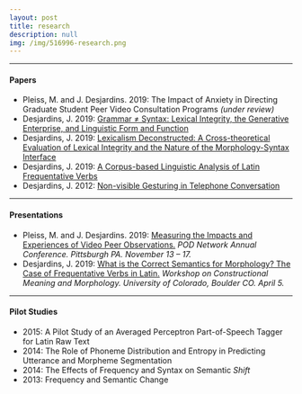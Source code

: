 ```yaml
---
layout: post
title: research
description: null
img: /img/516996-research.png
---
```


***
<sup></sup>
<h4>Papers</h4>
<sub></sub>
<ul>
  
  <li><span>Pleiss, M. and J. Desjardins. 2019</span>: <a>The Impact of Anxiety in Directing Graduate Student Peer Video Consultation Programs</a> <em>(under review)</em></li>
  
  <li><span>Desjardins, J. 2019</span>: <a href="http://www.researchgate.net/publication/335682229_Grammar_Syntax_Lexical_Integrity_the_Generative_Enterprise_and_Linguistic_Form_and_Function">Grammar ≠ Syntax: Lexical Integrity, the Generative Enterprise, and Linguistic Form and Function</a></li>
  
  <li><span>Desjardins, J. 2019</span>: <a href="http://www.researchgate.net/publication/332974827_Lexicalism_Deconstructed_A_Cross-theoretical_Evaluation_of_Lexical_Integrity_and_the_Nature_of_the_Morphology-Syntax_Interface">Lexicalism Deconstructed: A Cross-theoretical Evaluation of Lexical Integrity and the Nature of the Morphology-Syntax Interface</a></li>
  
  <li><span>Desjardins, J. 2019</span>: <a href="http://www.researchgate.net/publication/333614556_A_Corpus-based_Linguistic_Analysis_of_Latin_Frequentative_Verbs">A Corpus-based Linguistic Analysis of Latin Frequentative Verbs</a></li>
  
  <li><span>Desjardins, J. 2012</span>: <a href="http://www.ncurproceedings.org/ojs/index.php/NCUR2012/article/view/181/128">Non-visible Gesturing in Telephone Conversation</a></li>
  
</ul>

***
<sup></sup>
<h4>Presentations</h4>
<sub></sub>
<ul>
  
  <li><span>Pleiss, M. and J. Desjardins. 2019</span>: <a href="http://podnetwork.org/news-events/annual-conference/">Measuring the Impacts and Experiences of Video Peer Observations.</a> <em> POD Network Annual Conference. Pittsburgh PA. November 13 – 17.</em></li>
  
  <li><span>Desjardins, J. 2019</span>: <a href="http://www.colorado.edu/linguistics/workshop-constructional-meaning-and-morphology">What is the Correct Semantics for Morphology? The Case of Frequentative Verbs in Latin.</a> <em> Workshop on Constructional Meaning and Morphology. University of Colorado, Boulder CO. April 5.</em></li>
  
</ul>

***
<sup></sup>
<h4>Pilot Studies</h4>
<sub></sub>
<ul>
  
  <li><span>2015</span>: <span>A Pilot Study of an Averaged Perceptron Part-of-Speech Tagger for Latin Raw Text</span></li>
  <li><span>2014</span>: <span>The Role of Phoneme Distribution and Entropy in Predicting Utterance and Morpheme Segmentation</span></li>
  <li><span>2014</span>: <span>The Effects of Frequency and Syntax on Semantic <em>Shift</em></span></li>
  <li><span>2013</span>: <span>Frequency and Semantic Change</span></li>
  
</ul>
